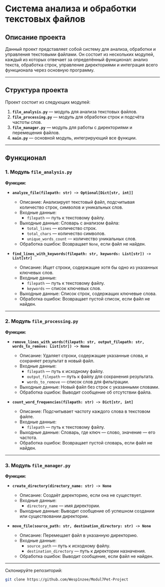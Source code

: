 # Система анализа и обработки текстовых файлов

## Описание проекта
Данный проект представляет собой систему для анализа, обработки и управления текстовыми файлами. Он состоит из нескольких модулей, каждый из которых отвечает за определённый функционал: анализ текста, обработка строк, управление директориями и интеграция всего функционала через основную программу.

---

## Структура проекта
Проект состоит из следующих модулей:

1. **`file_analysis.py`** — модуль для анализа текстовых файлов.
2. **`file_processing.py`** — модуль для обработки строк и подсчёта частоты слов.
3. **`file_manager.py`** — модуль для работы с директориями и перемещения файлов.
4. **`main.py`** — основной модуль, интегрирующий все функции.

---

## Функционал

### 1. Модуль `file_analysis.py`
**Функции:**

- **`analyze_file(filepath: str) -> Optional[Dict[str, int]]`**
  - Описание: Анализирует текстовый файл, подсчитывая количество строк, символов и уникальных слов.
  - Входные данные:
    - `filepath` — путь к текстовому файлу.
  - Выходные данные: Словарь с анализом файла:
    - `total_lines` — количество строк.
    - `total_chars` — количество символов.
    - `unique_words_count` — количество уникальных слов.
  - Обработка ошибок: Возвращает `None`, если файл не найден.

- **`find_lines_with_keywords(filepath: str, keywords: List[str]) -> List[str]`**
  - Описание: Ищет строки, содержащие хотя бы одно из указанных ключевых слов.
  - Входные данные:
    - `filepath` — путь к текстовому файлу.
    - `keywords` — список ключевых слов.
  - Выходные данные: Список строк, содержащих ключевые слова.
  - Обработка ошибок: Возвращает пустой список, если файл не найден.

---

### 2. Модуль `file_processing.py`
**Функции:**

- **`remove_lines_with_words(filepath: str, output_filepath: str, words_to_remove: List[str]) -> None`**
  - Описание: Удаляет строки, содержащие указанные слова, и сохраняет результат в новый файл.
  - Входные данные:
    - `filepath` — путь к исходному файлу.
    - `output_filepath` — путь к файлу для сохранения результата.
    - `words_to_remove` — список слов для фильтрации.
  - Выходные данные: Новый файл без строк с указанными словами.
  - Обработка ошибок: Выводит сообщение об отсутствии файла.

- **`count_word_frequencies(filepath: str) -> Dict[str, int]`**
  - Описание: Подсчитывает частоту каждого слова в текстовом файле.
  - Входные данные:
    - `filepath` — путь к текстовому файлу.
  - Выходные данные: Словарь, где ключ — слово, значение — его частота.
  - Обработка ошибок: Возвращает пустой словарь, если файл не найден.

---

### 3. Модуль `file_manager.py`
**Функции:**

- **`create_directory(directory_name: str) -> None`**
  - Описание: Создаёт директорию, если она не существует.
  - Входные данные:
    - `directory_name` — имя директории.
  - Выходные данные: Выводит сообщение об успешном создании или существовании директории.

- **`move_file(source_path: str, destination_directory: str) -> None`**
  - Описание: Перемещает файл в указанную директорию.
  - Входные данные:
    - `source_path` — путь к исходному файлу.
    - `destination_directory` — путь к директории назначения.
  - Обработка ошибок: Выводит сообщение, если файл не найден.

---

Склонируйте репозиторий:
   ```bash
   git clone https://github.com/Wesp1nzee/Modul7Pet-Project
